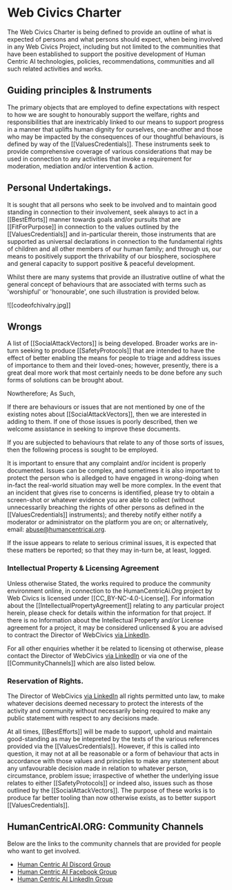 # Web Civics Charter

The Web Civics Charter is being defined to provide an outline of what is expected of persons and what persons should expect, when being involved in any Web Civics Project, including but not limited to the communities that have been established to support the positive development of Human Centric AI technologies, policies, recommendations, communities and all such related activities and works.

## Guiding principles & Instruments

The primary objects that are employed to define expectations with respect to how we are sought to honourably support the welfare, rights and responsibilities that are inextricably linked to our means to support progress in a manner that uplifts human dignity for ourselves, one-another and those who may be impacted by the consequences of our thoughtful behaviours, is defined by way of the [[ValuesCredentials]].  These instruments seek to provide comprehensive coverage of various considerations that may be used in connection to any activities that invoke a requirement for moderation, mediation and/or intervention & action.

## Personal Undertakings.

It is sought that all persons who seek to be involved and to maintain good standing in connection to their involvement, seek always to act in a [[BestEfforts]] manner towards goals and/or pursuits that are [[FitForPurpose]] in connection to the values outlined by the [[ValuesCredentials]] and in-particular therein, those instruments that are supported as universal declarations in connection to the fundamental rights of children and all other members of our human family; and through us, our means to positively support the thrivability of our biosphere, sociosphere and general capacity to support positive & peaceful development.

Whilst there are many systems that provide an illustrative outline of what the general concept of behaviours that are associated with terms such as 'worshipful' or 'honourable', one such illustration is provided below.  

![[codeofchivalry.jpg]]

## Wrongs

A list of [[SocialAttackVectors]] is being developed.  Broader works are in-turn seeking to produce [[SafetyProtocols]] that are intended to have the effect of better enabling the means for people to triage and address issues of importance to them and their loved-ones; however, presently, there is a great deal more work that most certainly needs to be done before any such forms of solutions can be brought about.  

Nowtherefore; As Such,

If there are behaviours or issues that are not mentioned by one of the existing notes about [[SocialAttackVectors]], then we are interested in adding to them.  If one of those issues is poorly described, then we welcome assistance in seeking to improve these documents. 

If you are subjected to behaviours that relate to any of those sorts of issues, then the following process is sought to be employed.

It is important to ensure that any complaint and/or incident is properly documented. Issues can be complex, and sometimes it is also important to protect the person who is alledged to have engaged in wrong-doing when in-fact the real-world situation may well be more complex.  In the event that an incident that gives rise to concerns is identified, please try to obtain a screen-shot or whatever evidence you are able to collect (without unnecessarily breaching the rights of other persons as defined in the [[ValuesCredentials]] instruments); and thereby notify either notify a moderator or administrator on the platform you are on; or alternatively, email: abuse@humancentricai.org.   

If the issue appears to relate to serious criminal issues, it is expected that these matters be reported; so that they may in-turn be, at least, logged.  

### Intellectual Property & Licensing Agreement

Unless otherwise Stated, the works required to produce the community environment online, in connection to the HumanCentricAi.Org project by Web Civics is licensed under [[CC_BY-NC-4.0-License]].  For information about the [[IntellectualPropertyAgreement]] relating to any particular project herein, please check for details within the information for that project.  If there is no Information about the Intellectual Property and/or License agreement for a project, it may be considered unlicensed & you are advised to contract the Director of WebCivics [via LinkedIn](https://www.linkedin.com/in/ubiquitous/).

For all other enquiries whether it be related to licensing ot otherwise, please contact the Director of WebCivics [via LinkedIn](https://www.linkedin.com/in/ubiquitous/) or via one of the [[CommunityChannels]] which are also listed below.

### Reservation of Rights.

The Director of WebCivics [via LinkedIn](https://www.linkedin.com/in/ubiquitous/) all rights permitted unto law, to make whatever decisions deemed necessary to protect the interests of the activity and community without necessarily being required to make any public statement with respect to any decisions made.

At all times, [[BestEfforts]] will be made to support, uphold and maintain good-standing as may be intepreted by the texts of the various references provided via the [[ValuesCredentials]].  However, if this is called into question, it may not at all be reasonable or a form of behaviour that acts in accordance with those values and principles to make any statement about any unfavourable decision made in relation to whatever person, circumstance, problem issue; irraspective of whether the underlying issue relates to either [[SafetyProtocols]] or indeed also, issues such as those outlined by the [[SocialAttackVectors]].  The purpose of these works is to produce far better tooling than now otherwise exists, as to better support [[ValuesCredentials]].

## HumanCentricAI.ORG: Community Channels

Below are the links to the community channels that are provided for people who want to get involved. 

- [Human Centric AI Discord Group](https://discord.gg/aRTzYX9QY4)
 - [Human Centric AI Facebook Group](https://www.facebook.com/groups/humancentric.ai.tech)
- [Human Centric AI LinkedIn Group](https://www.linkedin.com/groups/14154710/)
